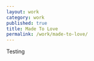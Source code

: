 ```yaml
---
layout: work
category: work
published: true
title: Made To Love
permalink: /work/made-to-love/
---
```


Testing